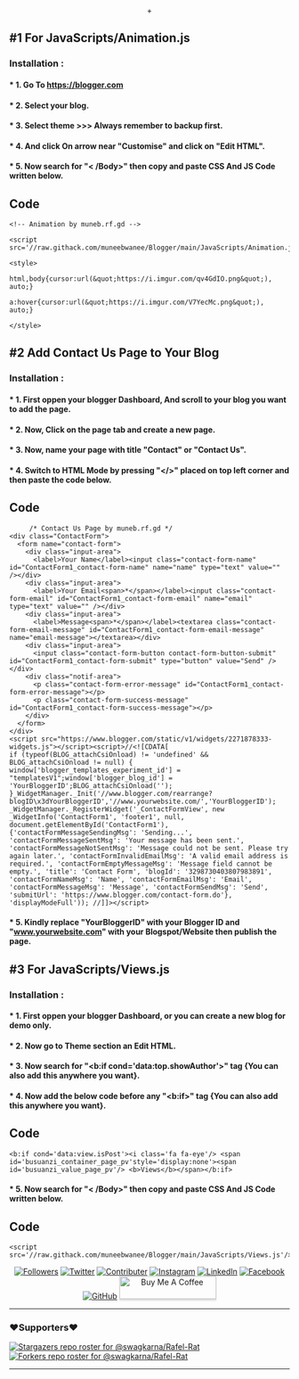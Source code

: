 <p align="center">+
  
## #1 For JavaScripts/Animation.js

### Installation :

#### * 1. Go To https://blogger.com
#### * 2. Select your blog.
#### * 3. Select theme >>>  Always remember to backup first.
#### * 4. And click On arrow near "Customise" and click on "Edit HTML".
#### * 5. Now search for "< /Body>" then copy and paste CSS And JS Code written below.

## Code
```
<!-- Animation by muneb.rf.gd -->

<script src='//raw.githack.com/muneebwanee/Blogger/main/JavaScripts/Animation.js'/>

<style>

html,body{cursor:url(&quot;https://i.imgur.com/qv4GdIO.png&quot;), auto;}

a:hover{cursor:url(&quot;https://i.imgur.com/V7YecMc.png&quot;), auto;}

</style>
```

## #2 Add Contact Us Page to Your Blog

### Installation :

#### * 1. First oppen your blogger Dashboard, And scroll to your blog you want to add the page.
#### * 2. Now, Click on the page tab and create a new page.
#### * 3. Now, name your page with title "Contact" or "Contact Us".
#### * 4. Switch to HTML Mode by pressing "</>" placed on top left corner and then paste the code below.

## Code
```
     /* Contact Us Page by muneb.rf.gd */
<div class="ContactForm">
  <form name="contact-form">
    <div class="input-area">
      <label>Your Name</label><input class="contact-form-name" id="ContactForm1_contact-form-name" name="name" type="text" value="" /></div>
    <div class="input-area">
      <label>Your Email<span>*</span></label><input class="contact-form-email" id="ContactForm1_contact-form-email" name="email" type="text" value="" /></div>
    <div class="input-area">
      <label>Message<span>*</span></label><textarea class="contact-form-email-message" id="ContactForm1_contact-form-email-message" name="email-message"></textarea></div>
    <div class="input-area">
      <input class="contact-form-button contact-form-button-submit" id="ContactForm1_contact-form-submit" type="button" value="Send" /></div>
    <div class="notif-area">
      <p class="contact-form-error-message" id="ContactForm1_contact-form-error-message"></p>
      <p class="contact-form-success-message" id="ContactForm1_contact-form-success-message"></p>
    </div>
  </form>
</div>
<script src="https://www.blogger.com/static/v1/widgets/2271878333-widgets.js"></script><script>//<![CDATA[
if (typeof(BLOG_attachCsiOnload) != 'undefined' && BLOG_attachCsiOnload != null) { window['blogger_templates_experiment_id'] = "templatesV1";window['blogger_blog_id'] = 'YourBloggerID';BLOG_attachCsiOnload(''); }_WidgetManager._Init('//www.blogger.com/rearrange?blogID\x3dYourBloggerID','//www.yourwebsite.com/','YourBloggerID');
_WidgetManager._RegisterWidget('_ContactFormView', new _WidgetInfo('ContactForm1', 'footer1', null, document.getElementById('ContactForm1'), {'contactFormMessageSendingMsg': 'Sending...', 'contactFormMessageSentMsg': 'Your message has been sent.', 'contactFormMessageNotSentMsg': 'Message could not be sent. Please try again later.', 'contactFormInvalidEmailMsg': 'A valid email address is required.', 'contactFormEmptyMessageMsg': 'Message field cannot be empty.', 'title': 'Contact Form', 'blogId': '3298730403807983891', 'contactFormNameMsg': 'Name', 'contactFormEmailMsg': 'Email', 'contactFormMessageMsg': 'Message', 'contactFormSendMsg': 'Send', 'submitUrl': 'https://www.blogger.com/contact-form.do'}, 'displayModeFull')); //]]></script>
```
#### * 5. Kindly replace "YourBloggerID" with your Blogger ID and "www.yourwebsite.com" with your Blogspot/Website then publish the page.

## #3 For JavaScripts/Views.js

### Installation :

#### * 1. First oppen your blogger Dashboard, or you can create a new blog for demo only.
#### * 2. Now go to Theme section an Edit HTML.
#### * 3. Now search for "<b:if cond='data:top.showAuthor'>" tag {You can also add this anywhere you want}.
#### * 4. Now add the below code before any "<b:if>" tag {You can also add this anywhere you want}.

## Code
```
<b:if cond='data:view.isPost'><i class='fa fa-eye'/> <span id='busuanzi_container_page_pv'style='display:none'><span id='busuanzi_value_page_pv'/> <b>Views</b></span></b:if>
```
#### * 5. Now search for "< /Body>" then copy and paste CSS And JS Code written below.

## Code
```
<script src='//raw.githack.com/muneebwanee/Blogger/main/JavaScripts/Views.js'/>
```

</p>

<p align="center">
<a href="https://github.com/muneebwanee"><img title="Followers" src="https://img.shields.io/github/followers/muneebwanee?color=blue&style=flat-square"></a>
<a href="https://twitter.com/muneebwanee"><img title="Twitter" src="https://img.shields.io/twitter/follow/muneebwanee?style=social"></a>
<a href="https://twitter.com/the_deepnet"><img title="Contributer" src="https://img.shields.io/twitter/follow/the_deepnet?label=%40the_deepnet&style=social"></a>
<a href="https://instagram.com/muneebwanee"><img title="Instagram" src="https://img.shields.io/badge/IG-%40muneebwanee-red?style=for-the-badge&logo=instagram"></a>
<a href="https://linkedin.com/in/muneebwanee"><img title="LinkedIn" src="https://img.shields.io/badge/LinkedIn%20-muneebwanee-orange?colorA=%23ff9696&colorB=%237E7B4E&style=for-the-badge"></a>
<a href="https://m.me/me.muneebwanee"><img title="Facebook" src="https://img.shields.io/badge/Chat-Messenger-blue?style=for-the-badge&logo=messenger"></a>
<a href="https://github.com/muneebwanee"><img title="GitHub" src="https://img.shields.io/badge/Github-Muneeb--Wanee-green?style=for-the-badge&logo=github"></a>
<a href="https://www.buymeacoffee.com/muneebwanee" target="_blank"><img src="https://www.buymeacoffee.com/assets/img/custom_images/orange_img.png" alt="Buy Me A Coffee" style="height: 41px !important;width: 174px !important;box-shadow: 0px 3px 2px 0px rgba(190, 190, 190, 0.5) !important;-webkit-box-shadow: 0px 3px 2px 0px rgba(190, 190, 190, 0.5) !important;" ></a>
</p>

---
### ❤️Supporters❤️
[![Stargazers repo roster for @swagkarna/Rafel-Rat](https://reporoster.com/stars/muneebwanee/Blogger)](https://github.com/muneebwanee/Blogger/stargazers)
[![Forkers repo roster for @swagkarna/Rafel-Rat](https://reporoster.com/forks/muneebwanee/Blogger)](https://github.com/muneebwanee/Blogger/network/members)

---
